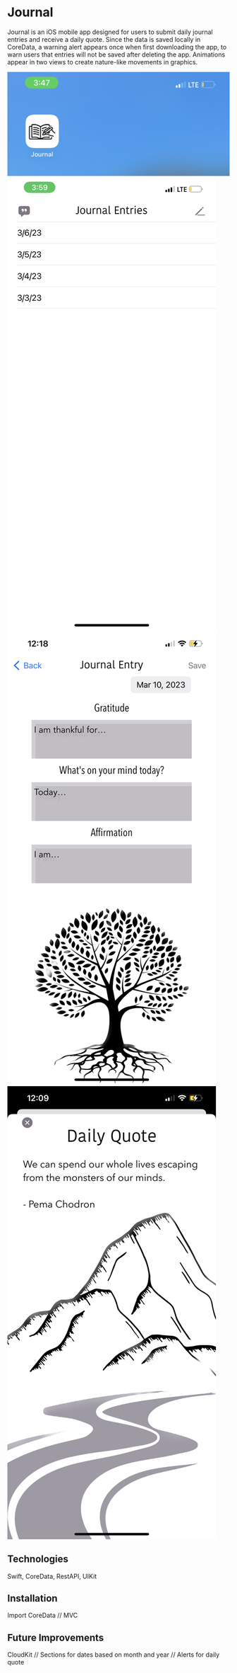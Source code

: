 # Journal
Journal is an iOS mobile app designed for users to submit daily journal entries and receive a daily quote. Since the data is saved locally in CoreData, a warning alert appears once when first downloading the app, to warn users that entries will not be saved after deleting the app. Animations appear in two views to create nature-like movements in graphics. 

![AppImage](appIcon.jpg)
![Home](homeView.jpeg)
![Entry](journalEntry.jpeg)
![Quote](dailyQuote.PNG)

Technologies
--------------
Swift, CoreData, RestAPI, UIKit

Installation
--------------
Import CoreData // MVC

Future Improvements
--------------------
CloudKit // Sections for dates based on month and year // Alerts for daily quote
